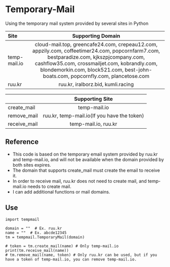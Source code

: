 # Temporary-Mail
Using the temporary mail system provided by several sites in Python

|Site|Supporting Domain|
|:---|:---:|
|temp-mail.io|cloud-mail.top, greencafe24.com, crepeau12.com, appzily.com, coffeetimer24.com, popcornfarm7.com, bestparadize.com, kjkszpjcompany.com, cashflow35.com, crossmailjet.com, kobrandly.com, blondemorkin.com, block521.com, best-john-boats.com, popcornfly.com, plancetose.com|
|ruu.kr|ruu.kr, iralborz.bid, kumli.racing|

||Supporting Site|
|:---|:---:|
|create_mail|temp-mail.io|
|remove_mail|ruu.kr, temp-mail.io(If you have the token)|
|receive_mail|temp-mail.io, ruu.kr|


## Reference
- This code is based on the temporary email system provided by ruu.kr and temp-mail.io, and will not be available when the domain provided by both sites expires.
- The domain that supports create_mail must create the email to receive it.
- In order to receive mail, ruu.kr does not need to create mail, and temp-mail.io needs to create mail.
- I can add additional functions or mail domains.


## Use
```
import tempmail

domain = ""  # Ex. ruu.kr
name = ""  # Ex. abcde12345
tm = tempmail.TemporaryMail(domain)

# token = tm.create_mail(name) # Only temp-mail.io
print(tm.receive_mail(name))
# tm.remove_mail(name, token) # Only ruu.kr can be used, but if you have a token of temp-mail.io, you can remove temp-mail.io.
```
